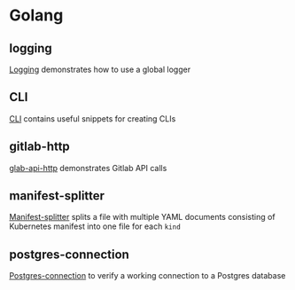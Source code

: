 # Golang

## logging

[Logging](logging) demonstrates how to use a global logger

## CLI

[CLI](cli) contains useful snippets for creating CLIs

## gitlab-http

[glab-api-http](glab-api-http) demonstrates Gitlab API calls

## manifest-splitter

[Manifest-splitter](manifest-splitter) splits a file with multiple YAML documents consisting of Kubernetes manifest into one file for each `kind`

## postgres-connection

[Postgres-connection](postgres-connection) to verify a working connection to a Postgres database
